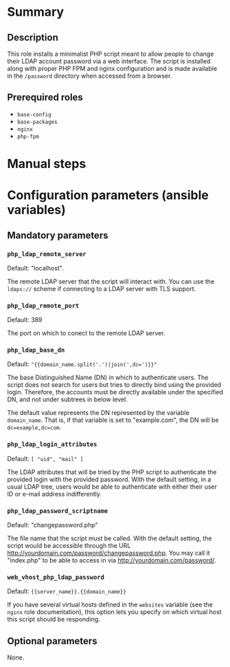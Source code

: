 # Summary

## Description

This role installs a minimalist PHP script meant to allow people to change their
LDAP account password via a web interface. The script is installed along with
proper PHP FPM and nginx configuration and is made available in the `/password`
directory when accessed from a browser.

## Prerequired roles

- `base-config`
- `base-packages`
- `nginx`
- `php-fpm`

# Manual steps

# Configuration parameters (ansible variables)

## Mandatory parameters

### `php_ldap_remote_server`

Default: "localhost".

The remote LDAP server that the script will interact with. You can use the
`ldaps://` scheme if connecting to a LDAP server with TLS support.

### `php_ldap_remote_port`

Default: 389

The port on which to conect to the remote LDAP server.

### `php_ldap_base_dn`

Default: `"{{domain_name.split('.')|join(',dc=')}}"`

The base Distinguished Name (DN) in which to authenticate users. The script does
not search for users but tries to directly bind using the provided login.
Therefore, the accounts must be directly available under the specified DN, and
not under subtrees in below level.

The default value represents the DN represented by the variable `domain_name`.
That is, if that variable is set to "example.com", the DN will be
`dc=example,dc=com`.

### `php_ldap_login_attributes`

Default: `[ "uid", "mail" ]`

The LDAP attributes that will be tried by the PHP script to authenticate the
provided login with the provided password. With the default setting, in a usual
LDAP tree, users would be able to authenticate with either their user ID or
e-mail address indifferently.

### `php_ldap_password_scriptname`

Default: "changepassword.php"

The file name that the script must be called. With the default setting, the
script would be accessible through the URL
<http://yourdomain.com/password/changepassword.php>. You may call it "index.php"
to be able to access in via <http://yourdomain.com/password/>.

### `web_vhost_php_ldap_password`

Default: `{{server_name}}.{{domain_name}}`

If you have several virtual hosts defined in the `websites` variable (see the
`nginx` role documentation), this option lets you specify on which virtual host
this script should be responding.

## Optional parameters

None.
